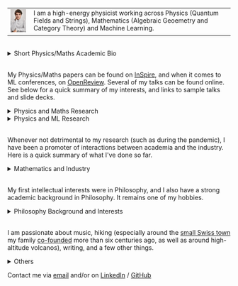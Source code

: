 <!-- Redirected from A Website Builder -->

<table cellpadding="0" cellspacing="0" style="border: none;">
  <tr>
    <td valign="top">
      <img src="./images/DSC8599.jpg" alt="My Image" width="100">
    </td>
    <td valign="top" style="padding-left: 10px;">
      I am a high-energy physicist working across Physics (Quantum Fields and Strings), Mathematics (Algebraic Geoemetry and Category Theory) and Machine Learning.
    </td>
  </tr>
</table>

<br>


<details>
<summary>Short Physics/Maths Academic Bio </summary>
  
<p style="font-size:14px;">
<br>
  
I studied at the University of Zurich/ETHZ (Swiss Federal Institute of Technology), and completed a PhD/DPhil at the Mathematical Institute of the University of Oxford. My MSc advisor was Niklas Beisert, my DPhil supervisor Lionel Mason. I have been affiliated with the Perimeter Institute, Durham University, the University of Edinburgh, DESY Hamburg. I am currently visiting the University of Cambridge.

  
</p>

</details>

<br>

My Physics/Maths papers can be found on [InSpire](https://inspirehep.net/authors/1712079), and when it comes to ML conferences, on [OpenReview](https://openreview.net/profile?id=~Andrea_E._V._Ferrari1). Several of my talks can be found online. See below for a quick summary of my interests, and links to sample talks and slide decks.


<details>
<summary>Physics and Maths Research</summary>


<p style="font-size:14px;">
<br>
  
Broadly speaking, I have been pioneering the following research directions:
</p>

<ul style="font-size:14px;">
<li> 
    The description of observables of 3d SUSY gauge theories exploting the geometry of vortex and quasi-map moduli spaces. 
    <a href="https://pirsa.org/19030107" target="_blank">Sample talk at PI</a> and 
    <a href="./talks/Geom_Indices.pdf" target="_blank">sample slide deck</a>.
</li>
<li>
    The understanding of 2d chiral CFTs (VOAs) that arise at the boundary of tolopogically twisted 3d QFTs in terms of the vacuum geometry of the 3d theory.
    <a href="https://scgp.stonybrook.edu/video_portal/video.php?id=6991" target="_blank">Sample talk at the Simons Center</a> and 
    <a href="./talks/Hyper_VOAs.pdf" target="_blank">sample slide deck</a>.</li>
<li> 
    The understanding of generalised symmetries in QFT in terms of higher representation theory, opening up the study of their representations.
    <a href="https://www.youtube.com/watch?v=vwkouB69R-M" target="_blank">Sample talk at Oxford</a> and 
    <a href="./talks/GenSym_HigherGauge.pdf" target="_blank">sample slide deck</a>. 
</li>
<li> 
  The understanding of the relation between moduli spaces of Berry connections of QFTs/periodic monopoles and generalised cohomology.
  <a href="https://www.youtube.com/watch?v=vwkouB69R-M" target="_blank">Sample talk at ICTP</a> and 
  <a href="./talks/Berry_GenCoh.pdf" target="_blank">sample slide deck</a>. 
</li>
</ul>

<p style="font-size:14px;"> 
I am currently working on the following:
</p>
<ul style="font-size:14px;">
<li> Exploit chiralisation techniques to describe geometrically spaces of conformal blocks of chiral CFTs. </li>
<li> Exploit chiralisation techniques to understand AdS/CFT holography at minimal string tension. </li>
<li> Understand more thoroughly the deep relationship between Berry phases and generalised cohomology. </li> 
<li> Exploit higher geometry to understand generalised symmetries and their representations.  </li>
</ul>



</details>


<details>
<summary>Physics and ML Research </summary>
  
<p style="font-size:14px;">
<br>


One of the most important tasks in Machine Learning applied to Physics is to fit parameters in a Hamiltonian such that obsreved data is reproduced. Given this, can one learn not only a Hamiltonian, but also features such as the structure of the space the system is defined on, and the observables that are producing certain correlation functions? 

<br>
  
This question is fundamental if one wants to automatically discover dualities. I am currently pioneering such approaches. See this <a href="https://icml.cc/virtual/2025/poster/44740" target="_blank">ICML25</a> paper for some first results.
  
</p>

</details>

<br>

Whenever not detrimental to my research (such as during the pandemic), I have been a promoter of interactions between academia and the industry. Here is a quick summary of what I've done so far.

<details>
<summary>Mathematics and Industry</summary>

<p style="font-size:14px;">
<br>
  
Over the years, I have used maths and ML competences to do work on and advise on risk management, megaproject management, and as I come from a family of builders, construction more generally. Contact me if you'd like to hear more.
  
</p>

</details>

<br>

My first intellectual interests were in Philosophy, and I also have a strong academic background in Philosophy. It remains one of my hobbies.



<details>
<summary>Philosophy Background and Interests</summary>

<p style="font-size:14px;">
<br>

I have been passionate about Philosophy, both continental and analytic. I did some Philosophy in my undergrad and completed with distinction an MSt in Philosophy of Physics at the University of Oxford. I wrote essays on epistemology, philosophy of science, and philosophy of physics. I enjoy thinking about how the foundations of mathematics and geometry impact the construction of physical theories. If you are at all curious about this, feel free to contact me.


</p>

</details>

<br>

I am passionate about music, hiking (especially around the <a href="https://en.wikipedia.org/wiki/Lodrino,_Ticino" target="_blank">small Swiss town</a> my family <a href="https://www.patriziatolodrino.ch" target="_blank">co-founded</a> more than six centuries ago, as well as around high-altitude volcanos), writing, and a few other things.

<details>


<summary>Others </summary>

<p style="font-size:14px;">
<br>

I am trying to build a generative model that composes fugues. If you are interested in contribute, contact me.

</p>

</details>

Contact me via [email](mailto:andrea.e.v.ferrari@gmail.com) and/or on [LinkedIn](https://www.linkedin.com/in/andreaevferrari/) / [GitHub](https://github.com/andreaevferrari) 
